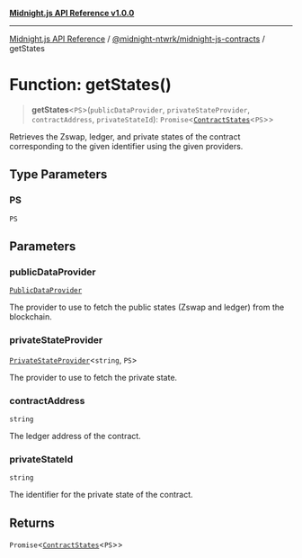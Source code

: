 [**Midnight.js API Reference v1.0.0**](../../../README.md)

***

[Midnight.js API Reference](../../../packages.md) / [@midnight-ntwrk/midnight-js-contracts](../README.md) / getStates

# Function: getStates()

> **getStates**\<`PS`\>(`publicDataProvider`, `privateStateProvider`, `contractAddress`, `privateStateId`): `Promise`\<[`ContractStates`](../type-aliases/ContractStates.md)\<`PS`\>\>

Retrieves the Zswap, ledger, and private states of the contract corresponding
to the given identifier using the given providers.

## Type Parameters

### PS

`PS`

## Parameters

### publicDataProvider

[`PublicDataProvider`](../../midnight-js-types/interfaces/PublicDataProvider.md)

The provider to use to fetch the public states (Zswap and ledger)
                          from the blockchain.

### privateStateProvider

[`PrivateStateProvider`](../../midnight-js-types/interfaces/PrivateStateProvider.md)\<`string`, `PS`\>

The provider to use to fetch the private state.

### contractAddress

`string`

The ledger address of the contract.

### privateStateId

`string`

The identifier for the private state of the contract.

## Returns

`Promise`\<[`ContractStates`](../type-aliases/ContractStates.md)\<`PS`\>\>
